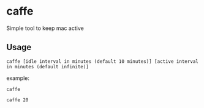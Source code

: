 # caffe
Simple tool to keep mac active

## Usage

```
caffe [idle interval in minutes (default 10 minutes)] [active interval in minutes (default infinite)]
```

example: 

```
caffe
```

```
caffe 20
```
